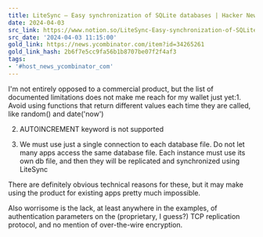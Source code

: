 ```yaml
---
title: LiteSync – Easy synchronization of SQLite databases | Hacker News
date: 2024-04-03
src_link: https://www.notion.so/LiteSync-Easy-synchronization-of-SQLite-databases-Hacker-News-f89cf783e6fc4a1396f27f5afe892183
src_date: '2024-04-03 11:15:00'
gold_link: https://news.ycombinator.com/item?id=34265261
gold_link_hash: 2b6f7e5cc9fa56b1b8707be07f2f4af3
tags:
- '#host_news_ycombinator_com'
---
```


I'm not entirely opposed to a commercial product, but the list of documented limitations does not make me reach for my wallet just yet:1. Avoid using functions that return different values each time they are called, like random() and date('now')

2. AUTOINCREMENT keyword is not supported

3. We must use just a single connection to each database file. Do not let many apps access the same database file. Each instance must use its own db file, and then they will be replicated and synchronized using LiteSync

There are definitely obvious technical reasons for these, but it may make using the product for existing apps pretty much impossible.

Also worrisome is the lack, at least anywhere in the examples, of authentication parameters on the (proprietary, I guess?) TCP replication protocol, and no mention of over-the-wire encryption.